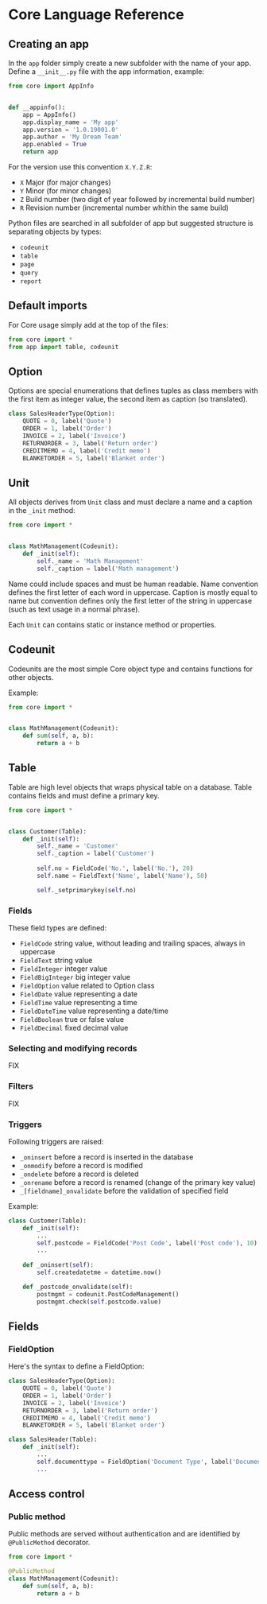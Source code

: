 # Core Language Reference

## Creating an app
In the `app` folder simply create a new subfolder with the
name of your app. Define a `__init__.py` file with the 
app information, example:

```python
from core import AppInfo


def __appinfo():
    app = AppInfo()
    app.display_name = 'My app'
    app.version = '1.0.19001.0'
    app.author = 'My Dream Team'
    app.enabled = True
    return app
```

For the version use this convention `X.Y.Z.R`:
* `X` Major (for major changes)
* `Y` Minor (for minor changes)
* `Z` Build number (two digit of year followed by incremental 
build number)
* `R` Revision number (incremental number whithin the same build)

Python files are searched in all subfolder of app but suggested
structure is separating objects by types:
* `codeunit` 
* `table`
* `page`
* `query`
* `report`

## Default imports
For Core usage simply add at the top of the files:
```python
from core import *
from app import table, codeunit
```

## Option
Options are special enumerations that defines tuples as
class members with the first item as integer value, the second
item as caption (so translated).

```python
class SalesHeaderType(Option):
    QUOTE = 0, label('Quote')
    ORDER = 1, label('Order')
    INVOICE = 2, label('Invoice')
    RETURNORDER = 3, label('Return order')
    CREDITMEMO = 4, label('Credit memo')
    BLANKETORDER = 5, label('Blanket order')
```

## Unit
All objects derives from `Unit` class and must declare a name and a caption in 
the `_init` method:
```python
from core import *


class MathManagement(Codeunit):
    def _init(self):
        self._name = 'Math Management'
        self._caption = label('Math management')
```
Name could include spaces and must be human readable. Name
convention defines the first letter of each word in uppercase.
Caption is mostly equal to name but convention defines only
the first letter of the string in uppercase (such as text
usage in a normal phrase).

Each `Unit` can contains static or instance method or 
properties. 

## Codeunit
Codeunits are the most simple Core object type and contains
functions for other objects.

Example:
```python
from core import *


class MathManagement(Codeunit):
    def sum(self, a, b):
        return a + b
```

## Table
Table are high level objects that wraps physical table on a database. Table contains fields and must define a primary key.

```python
from core import *


class Customer(Table):
    def _init(self):
        self._name = 'Customer'
        self._caption = label('Customer')
        
        self.no = FieldCode('No.', label('No.'), 20)
        self.name = FieldText('Name', label('Name'), 50)

        self._setprimarykey(self.no)
```
### Fields
These field types are defined:
* `FieldCode` string value, without leading and trailing spaces,
always in uppercase
* `FieldText` string value
* `FieldInteger` integer value
* `FieldBigInteger` big integer value
* `FieldOption` value related to Option class
* `FieldDate` value representing a date
* `FieldTime` value representing a time
* `FieldDateTime` value representing a date/time
* `FieldBoolean` true or false value
* `FieldDecimal` fixed decimal value

### Selecting and modifying records
FIX

### Filters
FIX

### Triggers
Following triggers are raised:
* `_oninsert` before a record is inserted in the database
* `_onmodify` before a record is modified 
* `_ondelete` before a record is deleted
* `_onrename` before a record is renamed (change of the primary
key value)
* `_[fieldname]_onvalidate` before the validation of specified
field

Example:
```python
class Customer(Table):
    def _init(self):
        ...
        self.postcode = FieldCode('Post Code', label('Post code'), 10)
        ...
        
    def _oninsert(self):
        self.createdatetme = datetime.now()

    def _postcode_onvalidate(self):
        postmgmt = codeunit.PostCodeManagement()
        postmgmt.check(self.postcode.value)
```

## Fields
### FieldOption
Here's the syntax to define a FieldOption:

```python
class SalesHeaderType(Option):
    QUOTE = 0, label('Quote')
    ORDER = 1, label('Order')
    INVOICE = 2, label('Invoice')
    RETURNORDER = 3, label('Return order')
    CREDITMEMO = 4, label('Credit memo')
    BLANKETORDER = 5, label('Blanket order')

class SalesHeader(Table):
    def _init(self):
        ...
        self.documenttype = FieldOption('Document Type', label('Document type'), SalesHeaderType)
        ...
```

## Access control
### Public method
Public methods are served without authentication and are
identified by `@PublicMethod` decorator.
```python
from core import *

@PublicMethod
class MathManagement(Codeunit):
    def sum(self, a, b):
        return a + b
```